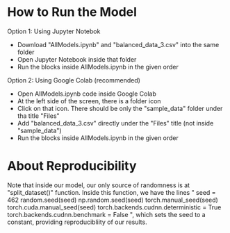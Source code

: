 # How to Run the Model

Option 1: Using Jupyter Notebok

* Download "AllModels.ipynb" and "balanced_data_3.csv" into the same folder
* Open Jupyter Notebook inside that folder
* Run the blocks inside AllModels.ipynb in the given order

Option 2: Using Google Colab (recommended)

* Open AllModels.ipynb code inside Google Colab
* At the left side of the screen, there is a folder icon
* Click on that icon. There should be only the "sample_data" folder under tha title "Files"
* Add "balanced_data_3.csv" directly under the "Files" title (not inside "sample_data")
* Run the blocks inside AllModels.ipynb in the given order

# About Reproducibility

Note that inside our model, our only source of randomness is at "split_dataset()" function.
Inside this function, we have the lines "
    seed = 462
    random.seed(seed)
    np.random.seed(seed)
    torch.manual_seed(seed)
    torch.cuda.manual_seed(seed)
    torch.backends.cudnn.deterministic = True
    torch.backends.cudnn.benchmark = False
", which sets the seed to a constant, providing reproducibliity of our results.

